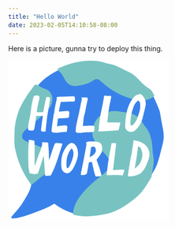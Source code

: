 ```yaml
---
title: "Hello World"
date: 2023-02-05T14:10:58-08:00
---
```


Here is a picture, gunna try to deploy this thing.

![hello_world](images/20230205.png)
